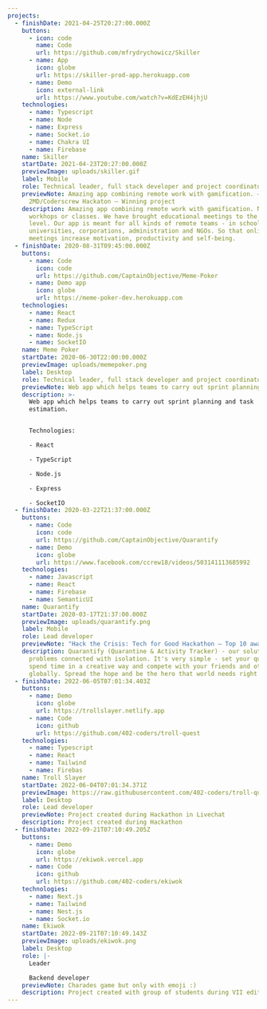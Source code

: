 ```yaml
---
projects:
  - finishDate: 2021-04-25T20:27:00.000Z
    buttons:
      - icon: code
        name: Code
        url: https://github.com/mfrydrychowicz/Skiller
      - name: App
        icon: globe
        url: https://skiller-prod-app.herokuapp.com
      - name: Demo
        icon: external-link
        url: https://www.youtube.com/watch?v=KdEzEH4jhjU
    technologies:
      - name: Typescript
      - name: Node
      - name: Express
      - name: Socket.io
      - name: Chakra UI
      - name: Firebase
    name: Skiller
    startDate: 2021-04-23T20:27:00.000Z
    previewImage: uploads/skiller.gif
    label: Mobile
    role: Technical leader, full stack developer and project coordinator.
    previewNote: Amazing app combining remote work with gamification. –
      2MD/Coderscrew Hackaton – Winning project
    description: Amazing app combining remote work with gamification. No more boring
      workhops or classes. We have brought educational meetings to the next
      level. Our app is meant for all kinds of remote teams - in schools,
      universities, corporations, administration and NGOs. So that online
      meetings increase motivation, productivity and self-being.
  - finishDate: 2020-08-31T09:45:00.000Z
    buttons:
      - name: Code
        icon: code
        url: https://github.com/CaptainObjective/Meme-Poker
      - name: Demo app
        icon: globe
        url: https://meme-poker-dev.herokuapp.com
    technologies:
      - name: React
      - name: Redux
      - name: TypeScript
      - name: Node.js
      - name: SocketIO
    name: Meme Poker
    startDate: 2020-06-30T22:00:00.000Z
    previewImage: uploads/memepoker.png
    label: Desktop
    role: Technical leader, full stack developer and project coordinator.
    previewNote: Web app which helps teams to carry out sprint planning and task estimation
    description: >-
      Web app which helps teams to carry out sprint planning and task
      estimation.


      Technologies:

      - React

      - TypeScript

      - Node.js

      - Express

      - SocketIO
  - finishDate: 2020-03-22T21:37:00.000Z
    buttons:
      - name: Code
        icon: code
        url: https://github.com/CaptainObjective/Quarantify
      - name: Demo
        icon: globe
        url: https://www.facebook.com/ccrew18/videos/503141113685992
    technologies:
      - name: Javascript
      - name: React
      - name: Firebase
      - name: SemanticUI
    name: Quarantify
    startDate: 2020-03-17T21:37:00.000Z
    previewImage: uploads/quarantify.png
    label: Mobile
    role: Lead developer
    previewNote: "Hack the Crisis: Tech for Good Hackathon – Top 10 awarded project"
    description: Quarantify (Quarantine & Activity Tracker) - our solution to
      problems connected with isolation. It's very simple - set your quarantine,
      spend time in a creative way and compete with your friends and other users
      globally. Spread the hope and be the hero that world needs right now!
  - finishDate: 2022-06-05T07:01:34.403Z
    buttons:
      - name: Demo
        icon: globe
        url: https://trollslayer.netlify.app
      - name: Code
        icon: github
        url: https://github.com/402-coders/troll-quest
    technologies:
      - name: Typescript
      - name: React
      - name: Tailwind
      - name: Firebas
    name: Troll Slayer
    startDate: 2022-06-04T07:01:34.371Z
    previewImage: https://raw.githubusercontent.com/402-coders/troll-quest/main/src/assets/troll/head.png
    label: Desktop
    role: L﻿ead developer
    previewNote: P﻿roject created during Hackathon in Livechat
    description: P﻿roject created during Hackathon
  - finishDate: 2022-09-21T07:10:49.205Z
    buttons:
      - name: Demo
        icon: globe
        url: https://ekiwok.vercel.app
      - name: Code
        icon: github
        url: https://github.com/402-coders/ekiwok
    technologies:
      - name: Next.js
      - name: Tailwind
      - name: Nest.js
      - name: Socket.io
    name: Ekiwok
    startDate: 2022-09-21T07:10:49.143Z
    previewImage: uploads/ekiwok.png
    label: Desktop
    role: |-
      L﻿eader

      B﻿ackend developer
    previewNote: Charades game but only with emoji :)
    description: P﻿roject created with group of students during VII edition of CodersCamp
---
```

